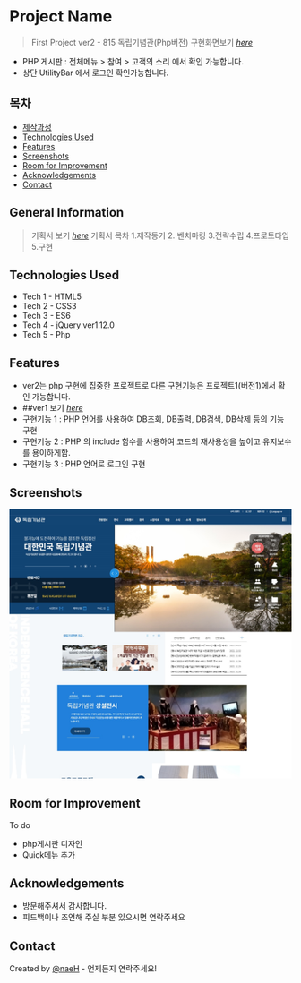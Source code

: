 # Project Name
> First Project ver2 - 815 독립기념관(Php버전)
> 구현화면보기 [_here_](http://naeh.dothome.co.kr/)
- PHP 게시판 : 전체메뉴 > 참여 > 고객의 소리 에서 확인 가능합니다.
- 상단 UtilityBar 에서 로그인 확인가능합니다.


## 목차
* [제작과정](#general-information)
* [Technologies Used](#technologies-used)
* [Features](#features)
* [Screenshots](#screenshots)
* [Room for Improvement](#room-for-improvement)
* [Acknowledgements](#acknowledgements)
* [Contact](#contact)


## General Information
> 기획서 보기 [_here_](https://github.com/naehyun25/project1-ver2/blob/main/815project1_proposal.pdf)
> 기획서 목차
1.제작동기 2. 벤치마킹 3.전략수립 4.프로토타입 5.구현

## Technologies Used
- Tech 1 - HTML5
- Tech 2 - CSS3
- Tech 3 - ES6
- Tech 4 - jQuery ver1.12.0
- Tech 5 - Php

## Features
- ver2는 php 구현에 집중한 프로젝트로 다른 구현기능은 프로젝트1(버전1)에서 확인 가능합니다. 
- ##ver1 보기 [_here_](https://github.com/naehyun25/project1)
- 구현기능 1 : PHP 언어를 사용하여 DB조회, DB출력, DB검색, DB삭제 등의 기능 구현
- 구현기능 2 : PHP 의 include 함수를 사용하여 코드의 재사용성을 높이고 유지보수를 용이하게함. 
- 구현기능 3 :  PHP 언어로 로그인 구현


## Screenshots
![](https://github.com/naehyun25/project1-ver2/blob/main/images/project1.jpg)



## Room for Improvement
To do
- php게시판 디자인
- Quick메뉴 추가

## Acknowledgements
- 방문해주셔서 감사합니다.
- 피드백이나 조언해 주실 부분 있으시면 연락주세요

## Contact
Created by [@naeH](naehyun25@gmail.com) - 언제든지 연락주세요!

